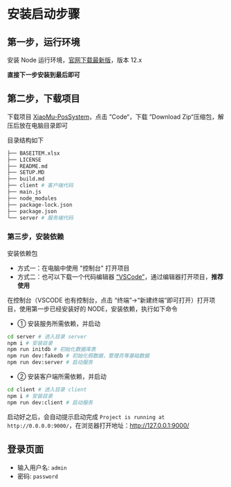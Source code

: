 # 安装启动步骤

## 第一步，运行环境

安装 Node 运行环境，[官网下载最新版](https://nodejs.org/en/)，版本 12.x

**直接下一步安装到最后即可**

## 第二步，下载项目

下载项目 [XiaoMu-PosSystem](https://github.com/vhvy/XiaoMu-PosSystem)，点击 ”Code“，下载 ”Download Zip“压缩包，解压后放在电脑目录即可

目录结构如下

```bash
├── BASEITEM.xlsx
├── LICENSE
├── README.md
├── SETUP.MD
├── build.md
├── client # 客户端代码
├── main.js
├── node_modules
├── package-lock.json
├── package.json
└── server # 服务端代码
```

### 第三步，安装依赖

安装依赖包

- 方式一：在电脑中使用 "控制台" 打开项目
- 方式二：也可以下载一个代码编辑器 [“VSCode”](https://code.visualstudio.com/)，通过编辑器打开项目，**推荐使用**

在控制台（VSCODE 也有控制台，点击 “终端”->“新建终端”即可打开）打开项目，使用第一步已经安装好的 NODE，安装依赖，执行如下命令

- ① 安装服务所需依赖，并启动

```bash
cd server # 进入目录 server
npm i # 安装目录
npm run initdb # 初始化数据库表
npm run dev:fakedb # 初始化假数据，管理员等基础数据
npm run dev:server # 启动服务
```

- ② 安装客户端所需依赖，并启动

```bash
cd client # 进入目录 client
npm i # 安装目录
npm run dev:client # 启动服务
```

启动好之后，会自动提示启动完成 `Project is running at http://0.0.0.0:9000/`，在浏览器打开地址：http://127.0.0.1:9000/

## 登录页面

- 输入用户名: `admin`
- 密码: `password`
